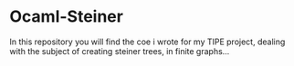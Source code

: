 Ocaml-Steiner
=============

In this repository you will find the coe i wrote for my TIPE project, dealing with the subject of creating steiner trees, in finite graphs...
